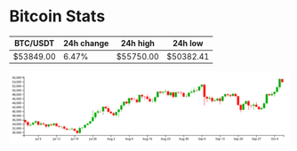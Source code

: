 # Bitcoin Stats

BTC/USDT|24h change|24h high|24h low|
|---|---|---|---|
|$53849.00|6.47%|$55750.00|$50382.41|

<img src="./chart.svg">
